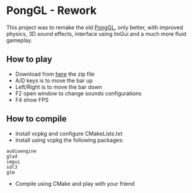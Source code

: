 # PongGL - Rework
This project was to remake the old [PongGL](https://github.com/Darkx32/PongGL), only better, with improved physics, 3D sound effects, interface using ImGui and a much more fluid gameplay.

## How to play
* Download from [here](https://github.com/Darkx32/PongGL-Rework/releases/tag/v1.0) the zip file
* A/D keys is to move the bar up
* Left/Right is to move the bar down
* F2 open window to change sounds configurations
* F4 show FPS

## How to compile
* Install vcpkg and configure CMakeLists.txt
* Install using vcpkg the following packages:
```
audioengine
glad
imgui
sdl3
glm
```
* Compile using CMake and play with your friend
